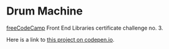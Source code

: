 # Drum Machine

[freeCodeCamp](https://www.freecodecamp.org/) Front End Libraries certificate challenge no. 3.

Here is a link to [this project on codepen.io](https://codepen.io/oliveraladrovic/full/KKpdpLw).
